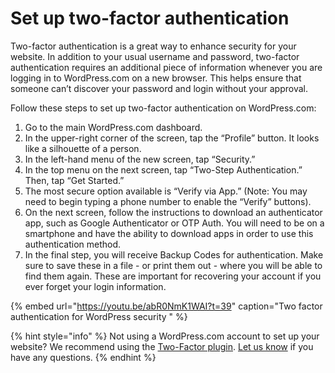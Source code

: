 # Set up two-factor authentication

Two-factor authentication is a great way to enhance security for your website. In addition to your usual username and password, two-factor authentication requires an additional piece of information whenever you are logging in to WordPress.com on a new browser. This helps ensure that someone can’t discover your password and login without your approval. 

Follow these steps to set up two-factor authentication on WordPress.com: 

1. Go to the main WordPress.com dashboard. 
2. In the upper-right corner of the screen, tap the “Profile” button. It looks like a silhouette of a person. 
3. In the left-hand menu of the new screen, tap “Security.” 
4. In the top menu on the next screen, tap “Two-Step Authentication.” Then, tap “Get Started.” 
5. The most secure option available is “Verify via App.” \(Note: You may need to begin typing a phone number to enable the “Verify” buttons\). 
6. On the next screen, follow the instructions to download an authenticator app, such as Google Authenticator or OTP Auth. You will need to be on a smartphone and have the ability to download apps in order to use this authentication method. 
7. In the final step, you will receive Backup Codes for authentication. Make sure to save these in a file - or print them out - where you will be able to find them again. These are important for recovering your account if you ever forget your login information. 

{% embed url="https://youtu.be/abR0NmK1WAI?t=39" caption="Two factor authentication for WordPress security " %}

{% hint style="info" %}
Not using a WordPress.com account to set up your website? We recommend using the [Two-Factor plugin](https://wordpress.org/plugins/two-factor/). [Let us know](mailto:vaccinations@usdigitalresponse.org) if you have any questions.
{% endhint %}

